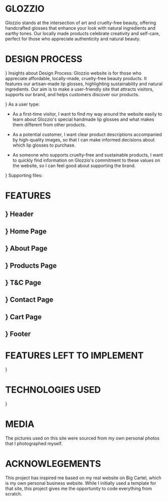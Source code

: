 # GLOZZIO
Glozzio stands at the intersection of art and cruelty-free beauty, offering handcrafted glosses that enhance your look with natural ingredients and earthy tones. Our locally made products celebrate creativity and self-care, perfect for those who appreciate authenticity and natural beauty.

# DESIGN PROCESS
} Insights about Design Process:
Glozzio website is for those who appreciate affordable, locally-made, cruelty-free beauty products. It features our artisan-made lip glosses, highlighting sustainability and natural ingredients. Our aim is to make a user-friendly site that attracts visitors, supports our brand, and helps customers discover our products.

} As a user type:
- As a first-time visitor, I want to find my way around the website easily to learn about Glozzio's special handmade lip glosses and what makes them different from other products.

- As a potential customer, I want clear product descriptions accompanied by high-quality images, so that I can make informed decisions about which lip glosses to purchase.

- As someone who supports cruelty-free and sustainable products, I want to quickly find information on Glozzio's commitment to these values on the website, so I can feel good about supporting the brand.

} Supporting files:


# FEATURES
} Header
-

} Home Page
-

} About Page
-

} Products Page
-

} T&C Page
-

} Contact Page
-

} Cart Page
-

} Footer
-

# FEATURES LEFT TO IMPLEMENT
} 

# TECHNOLOGIES USED
} 


# MEDIA
The pictures used on this site were sourced from my own personal photos that I photographed myself.

# ACKNOWLEGEMENTS 
This project has inspired me based on my real website on Big Cartel, which is my own personal business website. While I initially used a template for that site, this project gives me the opportunity to code everything from scratch.